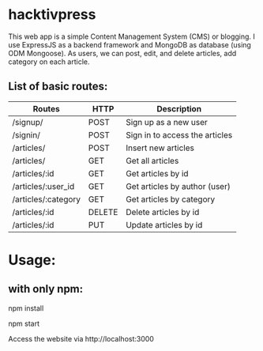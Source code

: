 # hacktivpress

This web app is a simple Content Management System (CMS) or blogging. I use ExpressJS as a backend framework and MongoDB as database (using ODM Mongoose). As users, we can post, edit, and delete articles, add category on each article.


## List of basic routes:


| Routes | HTTP | Description |
| --------------- | ------------- | --------------------------- |
| /signup/ | POST | Sign up as a new user |
| /signin/ | POST | Sign in to access the articles |
| /articles/ | POST | Insert new articles |
| /articles/ | GET | Get all articles |
| /articles/:id | GET | Get articles by id |
| /articles/:user_id | GET | Get articles by author (user) |
| /articles/:category | GET | Get articles by category |
| /articles/:id | DELETE | Delete articles by id |
| /articles/:id | PUT | Update articles by id |

# Usage:

## with only npm:

npm install

npm start

Access the website via http://localhost:3000

